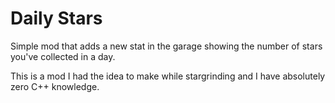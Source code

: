 # Daily Stars
Simple mod that adds a new stat in the garage showing the number of stars you've collected in a day.

This is a mod I had the idea to make while stargrinding and I have absolutely zero C++ knowledge.
